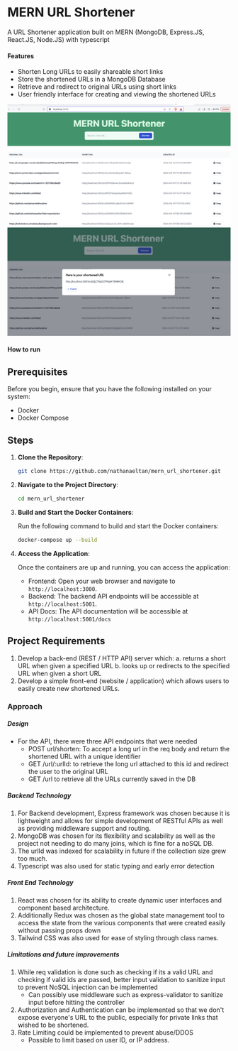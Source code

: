 # MERN URL Shortener

A URL Shortener application built on MERN (MongoDB, Express.JS, React.JS, Node.JS) with typescript

#### Features
* Shorten Long URLs to easily shareable short links
* Store the shortened URLs in a MongoDB Database
* Retrieve and redirect to original URLs using short links
* User friendly interface for creating and viewing the shortened URLs

![Main Page](/screenshots//main_page.png)
![Successful Shorten](/screenshots//success_flow.png)
#### How to run
## Prerequisites

Before you begin, ensure that you have the following installed on your system:

- Docker
- Docker Compose

## Steps

1. **Clone the Repository**:

    ```bash
    git clone https://github.com/nathanaeltan/mern_url_shortener.git
    ```

2. **Navigate to the Project Directory**:

    ```bash
    cd mern_url_shortener
    ```

3. **Build and Start the Docker Containers**:

    Run the following command to build and start the Docker containers:

    ```bash
    docker-compose up --build
    ```


4. **Access the Application**:

    Once the containers are up and running, you can access the application:

    - Frontend: Open your web browser and navigate to `http://localhost:3000`.
    - Backend: The backend API endpoints will be accessible at `http://localhost:5001`.
    - API Docs: The API documentation will be accessible at `http://localhost:5001/docs`


## Project Requirements

1. Develop a back-end (REST / HTTP API) server which:
a. returns a short URL when given a specified URL
b. looks up or redirects to the specified URL when given a short URL
2. Develop a simple front-end (website / application) which allows users to easily create
new shortened URLs.


### Approach
##### Design
- For the API, there were three API endpoints that were needed
    - POST url/shorten: To accept a long url in the req body and return the shortened URL with a unique identifier
    - GET /url/:urlId: to retrieve the long url attached to this id and redirect the user to the original URL
    - GET /url to retrieve all the URLs currently saved in the DB
##### Backend Technology
1. For Backend development, Express framework was chosen because it is lightweight and allows for simple development of RESTful APIs as well as providing middleware support and routing.
2. MongoDB was chosen for its flexibility and scalability as well as the project not needing to do many joins, which is fine for a noSQL DB.
3. The urlId was indexed for scalability in future if the collection size grew too much.
4. Typescript was also used for static typing and early error detection

##### Front End Technology
1. React was chosen for its ability to create dynamic user interfaces and component based architecture. 
2. Additionally Redux was chosen as the global state management tool to access the state from the various components that were created easily without passing props down
3. Tailwind CSS was also used for ease of styling through class names.


##### Limitations and future improvements
1. While req validation is done such as checking if its a valid URL and checking if valid ids are passed, better input validation to sanitize input to prevent NoSQL injection can be implemented
    - Can possibly use middleware such as express-validator to sanitize input before hitting the controller
2. Authorization and Authentication can be implemented so that we don't expose everyone's URL to the public, especially for private links that wished to be shortened.
3. Rate Limiting could be implemented to prevent abuse/DDOS
    - Possible to limit based on user ID, or IP address.





